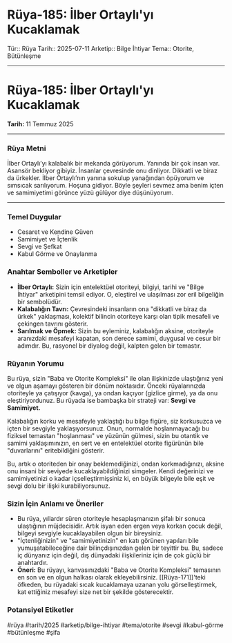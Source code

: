 # Rüya-185: İlber Ortaylı'yı Kucaklamak

Tür:: Rüya
Tarih:: 2025-07-11
Arketip:: Bilge İhtiyar
Tema:: Otorite, Bütünleşme

---

# Rüya-185: İlber Ortaylı'yı Kucaklamak
**Tarih:** 11 Temmuz 2025

---
### Rüya Metni
İlber Ortaylı’yı kalabalık bir mekanda görüyorum. Yanında bir çok insan var. Asansör bekliyor gibiyiz. İnsanlar çevresinde onu dinliyor. Dikkatli ve biraz da ürkekler. İlber Ortaylı’nın yanına sokulup yanağından öpüyorum ve sımsıcak sarılıyorum. Hoşuna gidiyor. Böyle şeyleri sevmez ama benim içten ve samimiyetimi görünce yüzü gülüyor diye düşünüyorum.

---
### Temel Duygular
* Cesaret ve Kendine Güven
* Samimiyet ve İçtenlik
* Sevgi ve Şefkat
* Kabul Görme ve Onaylanma

### Anahtar Semboller ve Arketipler
* **İlber Ortaylı:** Sizin için entelektüel otoriteyi, bilgiyi, tarihi ve "Bilge İhtiyar" arketipini temsil ediyor. O, eleştirel ve ulaşılması zor eril bilgeliğin bir sembolüdür.
* **Kalabalığın Tavrı:** Çevresindeki insanların ona "dikkatli ve biraz da ürkek" yaklaşması, kolektif bilincin otoriteye karşı olan tipik mesafeli ve çekingen tavrını gösterir.
* **Sarılmak ve Öpmek:** Sizin bu eyleminiz, kalabalığın aksine, otoriteyle aranızdaki mesafeyi kapatan, son derece samimi, duygusal ve cesur bir adımdır. Bu, rasyonel bir diyalog değil, kalpten gelen bir temastır.

### Rüyanın Yorumu
Bu rüya, sizin "Baba ve Otorite Kompleksi" ile olan ilişkinizde ulaştığınız yeni ve olgun aşamayı gösteren bir dönüm noktasıdır. Önceki rüyalarınızda otoriteyle ya çatışıyor (kavga), ya ondan kaçıyor (gizlice girme), ya da onu eleştiriyordunuz. Bu rüyada ise bambaşka bir strateji var: **Sevgi ve Samimiyet.**

Kalabalığın korku ve mesafeyle yaklaştığı bu bilge figüre, siz korkusuzca ve içten bir sevgiyle yaklaşıyorsunuz. Onun, normalde hoşlanmayacağı bu fiziksel temastan "hoşlanması" ve yüzünün gülmesi, sizin bu otantik ve samimi yaklaşımınızın, en sert ve en entelektüel otorite figürünün bile "duvarlarını" eritebildiğini gösterir.

Bu, artık o otoriteden bir onay beklemediğinizi, ondan korkmadığınızı, aksine onu insani bir seviyede kucaklayabildiğinizi simgeler. Kendi değerinizi ve samimiyetinizi o kadar içselleştirmişsiniz ki, en büyük bilgeyle bile eşit ve sevgi dolu bir ilişki kurabiliyorsunuz.

### Sizin İçin Anlamı ve Öneriler
* Bu rüya, yıllardır süren otoriteyle hesaplaşmanızın şifalı bir sonuca ulaştığının müjdecisidir. Artık isyan eden ergen veya korkan çocuk değil, bilgeyi sevgiyle kucaklayabilen olgun bir bireysiniz.
* "İçtenliğinizin" ve "samimiyetinizin" en katı görünen yapıları bile yumuşatabileceğine dair bilinçdışınızdan gelen bir teyittir bu. Bu, sadece iç dünyanız için değil, dış dünyadaki ilişkileriniz için de çok güçlü bir anahtardır.
* **Öneri:** Bu rüyayı, kanvasınızdaki "Baba ve Otorite Kompleksi" temasının en son ve en olgun halkası olarak ekleyebilirsiniz. [[Rüya-171]]'teki öfkeden, bu rüyadaki sıcak kucaklamaya uzanan yolu görselleştirmek, kat ettiğiniz mesafeyi size net bir şekilde gösterecektir.

### Potansiyel Etiketler
#rüya #tarih/2025 #arketip/bilge-ihtiyar #tema/otorite #sevgi #kabul-görme #bütünleşme #şifa